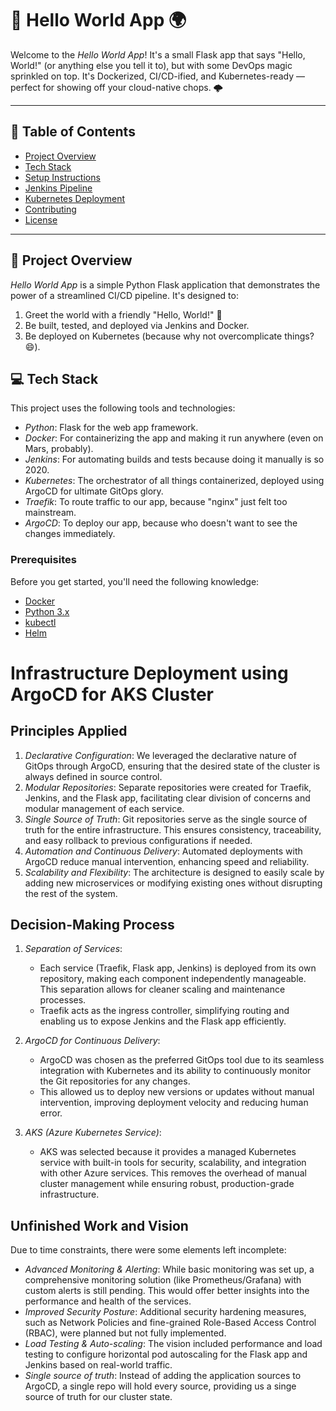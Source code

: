 # 🚀 Hello World App 🌍

Welcome to the *Hello World App*! It's a small Flask app that says "Hello, World!" (or anything else you tell it to), but with some DevOps magic sprinkled on top. It's Dockerized, CI/CD-ified, and Kubernetes-ready — perfect for showing off your cloud-native chops. 🌩️

---

## 📜 Table of Contents
- [Project Overview](#project-overview)
- [Tech Stack](#tech-stack)
- [Setup Instructions](#setup-instructions)
- [Jenkins Pipeline](#jenkins-pipeline)
- [Kubernetes Deployment](#kubernetes-deployment)
- [Contributing](#contributing)
- [License](#license)

---

## 🎯 Project Overview

*Hello World App* is a simple Python Flask application that demonstrates the power of a streamlined CI/CD pipeline. It's designed to:

1. Greet the world with a friendly "Hello, World!" 👋
2. Be built, tested, and deployed via Jenkins and Docker.
3. Be deployed on Kubernetes (because why not overcomplicate things? 😄).

## 💻 Tech Stack

This project uses the following tools and technologies:

- *Python*: Flask for the web app framework.
- *Docker*: For containerizing the app and making it run anywhere (even on Mars, probably).
- *Jenkins*: For automating builds and tests because doing it manually is so 2020.
- *Kubernetes*: The orchestrator of all things containerized, deployed using ArgoCD for ultimate GitOps glory.
- *Traefik*: To route traffic to our app, because "nginx" just felt too mainstream.
- *ArgoCD*: To deploy our app, because who doesn't want to see the changes immediately.

### Prerequisites

Before you get started, you'll need the following knowledge:

- [Docker](https://www.docker.com/get-started)
- [Python 3.x](https://www.python.org/downloads/)
- [kubectl](https://kubernetes.io/docs/tasks/tools/)
- [Helm](https://helm.sh/docs/intro/install/)

# Infrastructure Deployment using ArgoCD for AKS Cluster

## Principles Applied

1. *Declarative Configuration*: We leveraged the declarative nature of GitOps through ArgoCD, ensuring that the desired state of the cluster is always defined in source control.
2. *Modular Repositories*: Separate repositories were created for Traefik, Jenkins, and the Flask app, facilitating clear division of concerns and modular management of each service.
3. *Single Source of Truth*: Git repositories serve as the single source of truth for the entire infrastructure. This ensures consistency, traceability, and easy rollback to previous configurations if needed.
4. *Automation and Continuous Delivery*: Automated deployments with ArgoCD reduce manual intervention, enhancing speed and reliability.
5. *Scalability and Flexibility*: The architecture is designed to easily scale by adding new microservices or modifying existing ones without disrupting the rest of the system.

## Decision-Making Process

1. *Separation of Services*: 
   - Each service (Traefik, Flask app, Jenkins) is deployed from its own repository, making each component independently manageable. This separation allows for cleaner scaling and maintenance processes.
   - Traefik acts as the ingress controller, simplifying routing and enabling us to expose Jenkins and the Flask app efficiently.

2. *ArgoCD for Continuous Delivery*:
   - ArgoCD was chosen as the preferred GitOps tool due to its seamless integration with Kubernetes and its ability to continuously monitor the Git repositories for any changes.
   - This allowed us to deploy new versions or updates without manual intervention, improving deployment velocity and reducing human error.

3. *AKS (Azure Kubernetes Service)*:
   - AKS was selected because it provides a managed Kubernetes service with built-in tools for security, scalability, and integration with other Azure services. This removes the overhead of manual cluster management while ensuring robust, production-grade infrastructure.

## Unfinished Work and Vision

Due to time constraints, there were some elements left incomplete:
- *Advanced Monitoring & Alerting*: While basic monitoring was set up, a comprehensive monitoring solution (like Prometheus/Grafana) with custom alerts is still pending. This would offer better insights into the performance and health of the services.
- *Improved Security Posture*: Additional security hardening measures, such as Network Policies and fine-grained Role-Based Access Control (RBAC), were planned but not fully implemented.
- *Load Testing & Auto-scaling*: The vision included performance and load testing to configure horizontal pod autoscaling for the Flask app and Jenkins based on real-world traffic.
- *Single source of truth*: Instead of adding the application sources to ArgoCD, a single repo will hold every source, providing us a singe source of truth for our cluster state.
